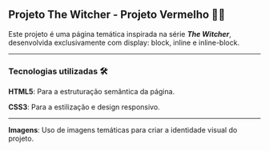 ## Projeto The Witcher - Projeto Vermelho 🧙‍♂️

Este projeto é uma página temática inspirada na série ***The Witcher***, desenvolvida exclusivamente com display: block, inline e inline-block.

---

### Tecnologias utilizadas 🛠️

**HTML5**: Para a estruturação semântica da página.

**CSS3**: Para a estilização e design responsivo.

---

**Imagens**: Uso de imagens temáticas para criar a identidade visual do projeto.
